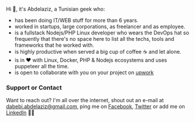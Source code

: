 Hi 👋, it's Abdelaziz, a Tunisian geek who:
- has been doing IT/WEB stuff for more than 6 years.
- worked in startups, large corporations, as freelancer and as employee.
- is a fullstack Nodejs/PHP Linux developer who wears the DevOps hat so frequently that there's no space here to list all the techs, tools and frameworks that he worked with.
- is highly productive when served a big cup of coffee ☕ and let alone. 
- is in ❤️ with Linux, Docker, PHP & Nodejs ecosystems and uses puppeteer all the time.
- is open to collaborate with you on your project on [upwork]()

### Support or Contact
Want to reach out? I'm all over the internet, shout out an e-mail at [dabebi.abdelaziz@gmail.com](mailto:dabebi.abdelaziz@gmail.com), ping me on [Facebook](https://www.facebook.com/fcb.simao), [Twitter](https://twitter.com/3azzouzana) or add me on [LinkedIn](https://www.linkedin.com/in/abdelazizdabebi/) 👋👋
